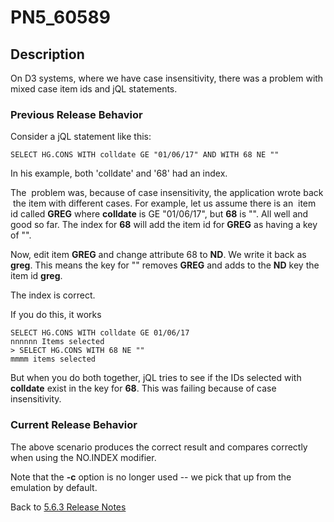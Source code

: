 # PN5_60589

<PageHeader />

## Description

On D3 systems, where we have case insensitivity, there was a problem with mixed case item ids and jQL statements.

### Previous Release Behavior

Consider a jQL statement like this:

```
SELECT HG.CONS WITH colldate GE "01/06/17" AND WITH 68 NE ""
```

In his example, both 'colldate' and '68' had an index.

The  problem was, because of case insensitivity, the application wrote back  the item with different cases. For example, let us assume there is an  item id called **GREG** where **colldate** is GE "01/06/17", but **68** is "". All well and good so far. The index for **68** will add the item id for **GREG** as having a key of "".

Now, edit item **GREG** and change attribute 68 to **ND**. We write it back as **greg**. This means the key for "" removes **GREG** and adds to the **ND** key the item id **greg**.

The index is correct.

If you do this, it works

```
SELECT HG.CONS WITH colldate GE 01/06/17
nnnnnn Items selected
> SELECT HG.CONS WITH 68 NE ""
mmmm items selected
```

But when you do both together, jQL tries to see if the IDs selected with **colldate** exist in the key for **68**. This was failing because of case insensitivity.

### Current Release Behavior

The above scenario produces the correct result and compares correctly when using the NO.INDEX modifier.

Note that the **-c** option is no longer used -- we pick that up from the emulation by default.

Back to [5.6.3 Release Notes](./../README.md)

<PageFooter />

